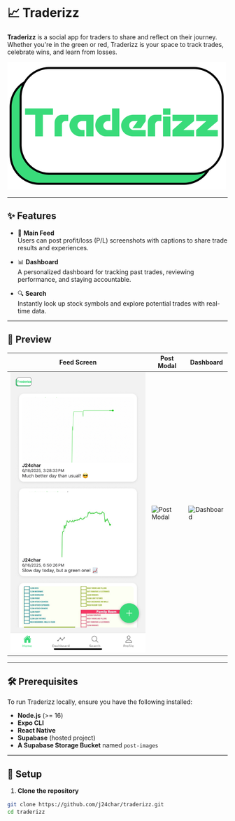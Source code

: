 # 📈 Traderizz

**Traderizz** is a social app for traders to share and reflect on their journey. Whether you're in the green or red, Traderizz is your space to track trades, celebrate wins, and learn from losses.

![Traderizz Logo](./assets/logo.png)

---

## ✨ Features

- 📰 **Main Feed**  
  Users can post profit/loss (P/L) screenshots with captions to share trade results and experiences.

- 📊 **Dashboard**  
  A personalized dashboard for tracking past trades, reviewing performance, and staying accountable.

- 🔍 **Search**  
  Instantly look up stock symbols and explore potential trades with real-time data.

---

## 📸 Preview

| Feed Screen | Post Modal | Dashboard |
|------------|------------|-----------|
| ![Feed](./assets/feed.png) | ![Post Modal](./assets/newpost.png) | ![Dashboard](./assets/dashboard.png) |

---

## 🛠 Prerequisites

To run Traderizz locally, ensure you have the following installed:

- **Node.js** (>= 16)
- **Expo CLI**
- **React Native**
- **Supabase** (hosted project)
- **A Supabase Storage Bucket** named `post-images`

---

## 🔧 Setup

1. **Clone the repository**

```bash
git clone https://github.com/j24char/traderizz.git
cd traderizz
